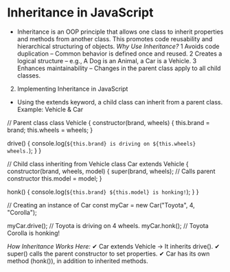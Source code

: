 # Inheritance in JavaScript
- Inheritance is an OOP principle that allows one class to inherit properties and methods from another class. This promotes code reusability and hierarchical structuring of objects.
 *Why Use Inheritance?*
1 Avoids code duplication – Common behavior is defined once and reused.
2 Creates a logical structure – e.g., A Dog is an Animal, a Car is a Vehicle.
3 Enhances maintainability – Changes in the parent class apply to all child classes.

2. Implementing Inheritance in JavaScript
- Using the extends keyword, a child class can inherit from a parent class.
Example: Vehicle & Car
 
 // Parent class
class Vehicle {
  constructor(brand, wheels) {
    this.brand = brand;
    this.wheels = wheels;
  }

  drive() {
    console.log(`${this.brand} is driving on ${this.wheels} wheels.`);
  }
}

// Child class inheriting from Vehicle
class Car extends Vehicle {
  constructor(brand, wheels, model) {
    super(brand, wheels); // Calls parent constructor
    this.model = model;
  }

  honk() {
    console.log(`${this.brand} ${this.model} is honking!`);
  }
}

// Creating an instance of Car
const myCar = new Car("Toyota", 4, "Corolla");

myCar.drive(); // Toyota is driving on 4 wheels.
myCar.honk();  // Toyota Corolla is honking!

*How Inheritance Works Here:*
✔ Car extends Vehicle → It inherits drive().
✔ super() calls the parent constructor to set properties.
✔ Car has its own method (honk()), in addition to inherited methods.
